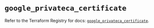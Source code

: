 # `google_privateca_certificate`

Refer to the Terraform Registry for docs: [`google_privateca_certificate`](https://registry.terraform.io/providers/hashicorp/google-beta/6.11.1/docs/resources/google_privateca_certificate).
